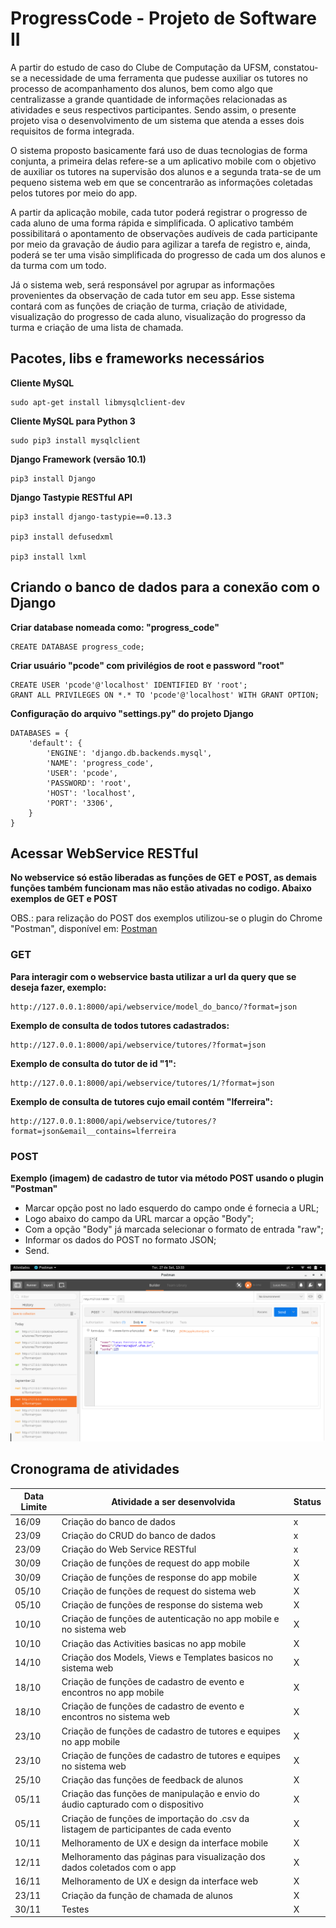 # ProgressCode - Projeto de Software II
A partir do estudo de caso do Clube de Computação da UFSM, constatou-se a necessidade de uma ferramenta que pudesse auxiliar os tutores no processo de acompanhamento dos alunos, bem como algo que centralizasse a grande quantidade de informações relacionadas as atividades e seus respectivos participantes. Sendo assim, o presente projeto visa o desenvolvimento de um sistema que atenda a esses dois requisitos de forma integrada.

O sistema proposto basicamente fará uso de duas tecnologias de forma conjunta, a primeira delas refere-se a um aplicativo mobile com o objetivo de auxiliar os tutores na supervisão dos alunos e a segunda trata-se de um pequeno sistema web em que se concentrarão as informações coletadas pelos tutores por meio do app.

A partir da aplicação mobile, cada tutor poderá registrar o progresso de cada aluno de uma forma rápida e simplificada. O aplicativo também possibilitará o apontamento de observações audíveis de cada participante por meio da gravação de áudio para agilizar a tarefa de registro e, ainda, poderá se ter uma visão simplificada do progresso de cada um dos alunos e da turma com um todo.

Já o sistema web, será responsável por agrupar as informações provenientes da observação de cada tutor em seu app. Esse sistema contará com as funções de criação de turma, criação de atividade, visualização do progresso de cada aluno, visualização do progresso da turma e criação de uma lista de chamada.


## Pacotes, libs e frameworks necessários

**Cliente MySQL**
```
sudo apt-get install libmysqlclient-dev
```

**Cliente MySQL para Python 3**
```
sudo pip3 install mysqlclient
```

**Django Framework (versão 10.1)**
```
pip3 install Django
```

**Django Tastypie RESTful API**
```
pip3 install django-tastypie==0.13.3

pip3 install defusedxml

pip3 install lxml
```

## Criando o banco de dados para a conexão com o Django

**Criar database nomeada como: "progress_code"**
```
CREATE DATABASE progress_code;
```

**Criar usuário "pcode" com privilégios de root e password "root"**
```
CREATE USER 'pcode'@'localhost' IDENTIFIED BY 'root';
GRANT ALL PRIVILEGES ON *.* TO 'pcode'@'localhost' WITH GRANT OPTION;
```

**Configuração do arquivo "settings.py" do projeto Django**
```
DATABASES = {
    'default': {
        'ENGINE': 'django.db.backends.mysql',
        'NAME': 'progress_code',
        'USER': 'pcode',
        'PASSWORD': 'root',
        'HOST': 'localhost',
        'PORT': '3306',
    }
}
```
## Acessar WebService RESTful

**No webservice só estão liberadas as funções de GET e POST, as demais funções também funcionam mas não estão ativadas no codigo. Abaixo exemplos de GET e POST**


OBS.: para relização do POST dos exemplos utilizou-se o plugin do Chrome "Postman", disponível em: [Postman](https://chrome.google.com/webstore/detail/postman/fhbjgbiflinjbdggehcddcbncdddomop)

### GET

**Para interagir com o webservice basta utilizar a url da query que se deseja fazer, exemplo:**
```
http://127.0.0.1:8000/api/webservice/model_do_banco/?format=json
```

**Exemplo de consulta de todos tutores cadastrados:**
```
http://127.0.0.1:8000/api/webservice/tutores/?format=json
```

**Exemplo de consulta do tutor de id "1":**
```
http://127.0.0.1:8000/api/webservice/tutores/1/?format=json
```

**Exemplo de consulta de tutores cujo email contém "lferreira":**
```
http://127.0.0.1:8000/api/webservice/tutores/?format=json&email__contains=lferreira
```

### POST

**Exemplo (imagem) de cadastro de tutor via método POST usando o plugin "Postman"**

- Marcar opção post no lado esquerdo do campo onde é fornecia a URL;
- Logo abaixo do campo da URL marcar a opção "Body";
- Com a opção "Body" já marcada selecionar o formato de entrada "raw";
- Informar os dados do POST no formato JSON;
- Send.

![Exemplo POST](Arquivos/img.png)


## Cronograma de atividades

| Data Limite | Atividade a ser desenvolvida | Status |
| --------|---------|-------|
| 16/09 | Criação do banco de dados | x |
| 23/09 | Criação do CRUD do banco de dados | x | 
| 23/09 | Criação do Web Service RESTful | x |
| 30/09 | Criação de funções de request do app mobile | X |
| 30/09 | Criação de funções de response do app mobile | X |
| 05/10 | Criação de funções de request do sistema web | X |
| 05/10 | Criação de funções de response do sistema web | X |
| 10/10 | Criação de funções de autenticação no app mobile e no sistema web | X |
| 10/10 | Criação das Activities basicas no app mobile | X |
| 14/10 | Criação dos Models, Views e Templates basicos no sistema web | X |
| 18/10 | Criação de funções de cadastro de evento e encontros no app mobile | X |
| 18/10 | Criação de funções de cadastro de evento e encontros no sistema web | X |
| 23/10 | Criação de funções de cadastro de tutores e equipes no app mobile | X |
| 23/10 | Criação de funções de cadastro de tutores e equipes no sistema web | X |
| 25/10 | Criação das funções de feedback de alunos | X |
| 05/11 | Criação das funções de manipulação e envio do áudio capturado com o dispositivo | X |
| 05/11 | Criação de funções de importação do .csv da listagem de participantes de cada evento | X |
| 10/11 | Melhoramento de UX e design da interface mobile | X |
| 12/11 | Melhoramento das páginas para visualização dos dados coletados com o app | X |
| 16/11 | Melhoramento de UX e design da interface web | X |
| 23/11 | Criação da função de chamada de alunos | X |
| 30/11 | Testes| X |

